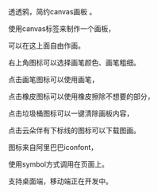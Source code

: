 透透鸦，简约canvas画板 。

使用canvas标签来制作一个画板，

可以在这上面自由作画。

右上角图标可以选择画笔颜色、画笔粗细。

点击画笔图标可以使用画笔，

点击橡皮图标可以使用橡皮擦除不想要的部分，

点击垃圾桶图标可以一键清除画板内容，

点击云朵伴有下标线的图标可以下载图画。

图标来自阿里巴巴iconfont，

使用symbol方式调用在页面上。

支持桌面端，移动端正在开发中。
